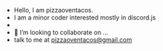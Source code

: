 - Hello, I am pizzaoventacos.
- I am a minor coder interested mostly in discord.js
- 
- 💞️ I’m looking to collaborate on ...
- talk to me at pizzaoventacos@gmail.com

<!---
pizzaoventacos/pizzaoventacos is a ✨ special ✨ repository because its `README.md` (this file) appears on your GitHub profile.
You can click the Preview link to take a look at your changes.
--->
